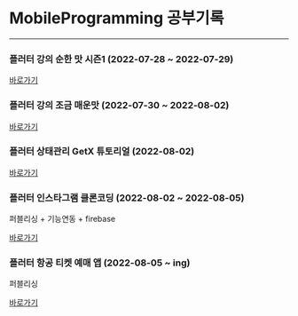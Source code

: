 # MobileProgramming 공부기록

---

### 플러터 강의 순한 맛 시즌1 (2022-07-28 ~ 2022-07-29)

[바로가기](https://github.com/ChanhyukPark-Tech/MobileProgramming/tree/main/flutter_initial_app)

### 플러터 강의 조금 매운맛 (2022-07-30 ~ 2022-08-02)

[바로가기](https://github.com/ChanhyukPark-Tech/MobileProgramming/tree/main/flutter_semi_spicy_tutorial)

### 플러터 상태관리 GetX 튜토리얼 (2022-08-02)

[바로가기](https://github.com/ChanhyukPark-Tech/MobileProgramming/tree/main/flutter_getx_tutorial)

### 플러터 인스타그램 클론코딩 (2022-08-02 ~ 2022-08-05)
퍼블리싱 + 기능연동 + firebase

[바로가기](https://github.com/ChanhyukPark-Tech/MobileProgramming/tree/main/flutter_instagram_clone)

### 플러터 항공 티켓 예매 앱 (2022-08-05 ~ ing)
퍼블리싱 

[바로가기](https://github.com/ChanhyukPark-Tech/MobileProgramming/tree/main/flutter_ticket_book_app)
